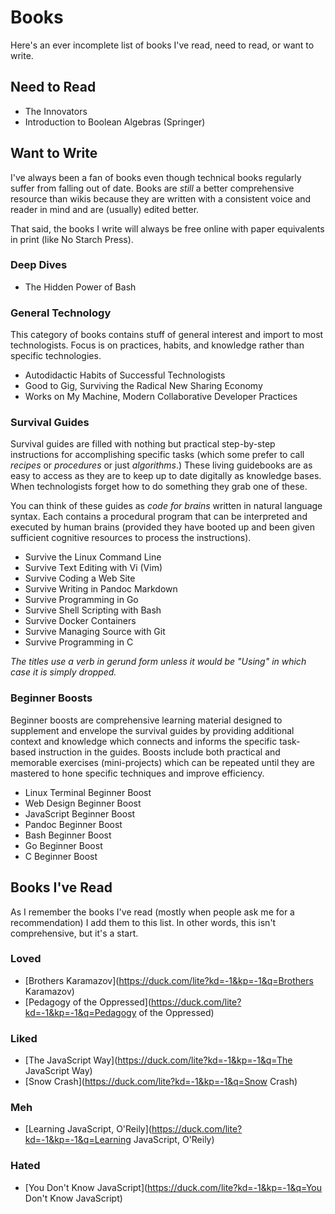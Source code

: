 # Books

Here's an ever incomplete list of books I've read, need to read, or
want to write.

## Need to Read

* The Innovators
* Introduction to Boolean Algebras (Springer)

## Want to Write

I've always been a fan of books even though technical books regularly
suffer from falling out of date. Books are *still*  a better
comprehensive resource than wikis because they are written with a
consistent voice and reader in mind and are (usually) edited better.

That said, the books I write will always be free online with paper
equivalents in print (like No Starch Press).

### Deep Dives

* The Hidden Power of Bash

### General Technology

This category of books contains stuff of general interest and import to
most technologists. Focus is on practices, habits, and knowledge rather
than specific technologies.

* Autodidactic Habits of Successful Technologists
* Good to Gig, Surviving the Radical New Sharing Economy
* Works on My Machine, Modern Collaborative Developer Practices

### Survival Guides

Survival guides are filled with nothing but practical step-by-step
instructions for accomplishing specific tasks (which some prefer to call
*recipes* or *procedures* or just *algorithms*.) These living guidebooks
are as easy to access as they are to keep up to date digitally as
knowledge bases. When technologists forget how to do something they grab
one of these. 

You can think of these guides as *code for brains* written in natural
language syntax. Each contains a procedural program that can be
interpreted and executed by human brains (provided they have booted up
and been given sufficient cognitive resources to process the
instructions).

* Survive the Linux Command Line
* Survive Text Editing with Vi (Vim)
* Survive Coding a Web Site
* Survive Writing in Pandoc Markdown
* Survive Programming in Go
* Survive Shell Scripting with Bash
* Survive Docker Containers
* Survive Managing Source with Git
* Survive Programming in C

*The titles use a verb in gerund form unless it would be "Using" in
which case it is simply dropped.*

### Beginner Boosts

Beginner boosts are comprehensive learning material designed to
supplement and envelope the survival guides by providing additional
context and knowledge which connects and informs the specific task-based
instruction in the guides. Boosts include both practical and memorable
exercises (mini-projects) which can be repeated until they are mastered
to hone specific techniques and improve efficiency.

  * Linux Terminal Beginner Boost
  * Web Design Beginner Boost
  * JavaScript Beginner Boost
  * Pandoc Beginner Boost
  * Bash Beginner Boost
  * Go Beginner Boost
  * C Beginner Boost

## Books I've Read

As I remember the books I've read (mostly when people ask me for a
recommendation) I add them to this list. In other words, this isn't
comprehensive, but it's a start.

### Loved

* [Brothers Karamazov](https://duck.com/lite?kd=-1&kp=-1&q=Brothers Karamazov)
* [Pedagogy of the Oppressed](https://duck.com/lite?kd=-1&kp=-1&q=Pedagogy of the Oppressed)

### Liked

* [The JavaScript Way](https://duck.com/lite?kd=-1&kp=-1&q=The JavaScript Way)
* [Snow Crash](https://duck.com/lite?kd=-1&kp=-1&q=Snow Crash)

### Meh

* [Learning JavaScript, O'Reily](https://duck.com/lite?kd=-1&kp=-1&q=Learning JavaScript, O'Reily)

### Hated

* [You Don't Know JavaScript](https://duck.com/lite?kd=-1&kp=-1&q=You Don't Know JavaScript)
